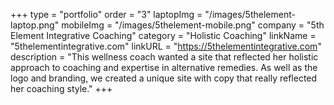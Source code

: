 +++
type = "portfolio"
order = "3"
laptopImg = "/images/5thelement-laptop.png"
mobileImg = "/images/5thelement-mobile.png"
company = "5th Element Integrative Coaching"
category = "Holistic Coaching"
linkName = "5thelementintegrative.com"
linkURL = "https://5thelementintegrative.com"
description = "This wellness coach wanted a site that reflected her holistic approach to coaching and expertise in alternative remedies. As well as the logo and branding, we created a unique site with copy that really reflected her coaching style."
+++
